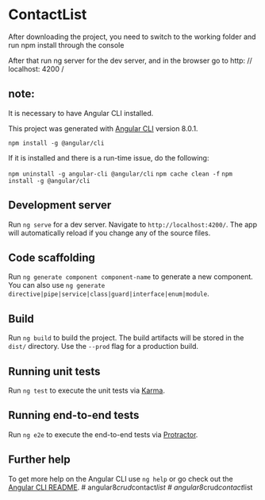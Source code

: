 # ContactList

After downloading the project, you need to switch to the working folder and run npm install through the console

After that run ng server for the dev server, and in the browser go to http: // localhost: 4200 /

## note:
It is necessary to have Angular CLI installed.

This project was generated with [Angular CLI](https://github.com/angular/angular-cli) version 8.0.1.

`npm install -g @angular/cli`

If it is installed and there is a run-time issue, do the following:

`npm uninstall -g angular-cli @angular/cli` `npm cache clean -f` `npm install -g @angular/cli`

## Development server

Run `ng serve` for a dev server. Navigate to `http://localhost:4200/`. The app will automatically reload if you change any of the source files.

## Code scaffolding

Run `ng generate component component-name` to generate a new component. You can also use `ng generate directive|pipe|service|class|guard|interface|enum|module`.

## Build

Run `ng build` to build the project. The build artifacts will be stored in the `dist/` directory. Use the `--prod` flag for a production build.

## Running unit tests

Run `ng test` to execute the unit tests via [Karma](https://karma-runner.github.io).

## Running end-to-end tests

Run `ng e2e` to execute the end-to-end tests via [Protractor](http://www.protractortest.org/).

## Further help

To get more help on the Angular CLI use `ng help` or go check out the [Angular CLI README](https://github.com/angular/angular-cli/blob/master/README.md).
#   a n g u l a r 8 _ c r u d _ c o n t a c t _ l i s t 
 
 #   a n g u l a r 8 _ c r u d _ c o n t a c t _ l i s t 
 
 